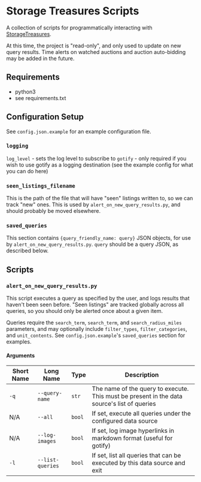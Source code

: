 # Storage Treasures Scripts
A collection of scripts for programmatically interacting with [StorageTreasures](https://www.storagetreasures.com).

At this time, the project is "read-only", and only used to update on new query results.
Time alerts on watched auctions and auction auto-bidding may be added in the future.

## Requirements
* python3
* see requirements.txt

## Configuration Setup
See `config.json.example` for an example configuration file.

### `logging`
`log_level` - sets the log level to subscribe to
`gotify` - only required if you wish to use gotify as a logging destination (see the example config for what you can do here)

### `seen_listings_filename`
This is the path of the file that will have "seen" listings written to, so we can track "new" ones. This is used by `alert_on_new_query_results.py`, and should probably be moved elsewhere.

### `saved_queries`
This section contains `{query_friendly_name: query}` JSON objects, for use by `alert_on_new_query_results.py`. `query` should be a query JSON, as described below.

## Scripts
### `alert_on_new_query_results.py`

This script executes a query as specified by the user, and logs results that haven't been seen before. "Seen listings" are tracked globally across all queries, so you should only be alerted once about a given item.

Queries require the `search_term`, `search_term`, and `search_radius_miles` parameters, and may optionally include `filter_types`, `filter_categories`, and `unit_contents`.
See `config.json.example`'s `saved_queries` section for examples.

#### Arguments
|Short Name|Long Name|Type|Description|
|-|-|-|-|
|`-q`|`--query-name`|`str`|The name of the query to execute. This must be present in the data source's list of queries|
|N/A|`--all`|`bool`|If set, execute all queries under the configured data source|
|N/A|`--log-images`|`bool`|If set, log image hyperlinks in markdown format (useful for gotify)|
|`-l`|`--list-queries`|`bool`|If set, list all queries that can be executed by this data source and exit|
